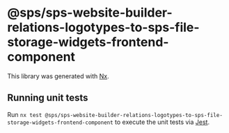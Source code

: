 # @sps/sps-website-builder-relations-logotypes-to-sps-file-storage-widgets-frontend-component

This library was generated with [Nx](https://nx.dev).

## Running unit tests

Run `nx test @sps/sps-website-builder-relations-logotypes-to-sps-file-storage-widgets-frontend-component` to execute the unit tests via [Jest](https://jestjs.io).
